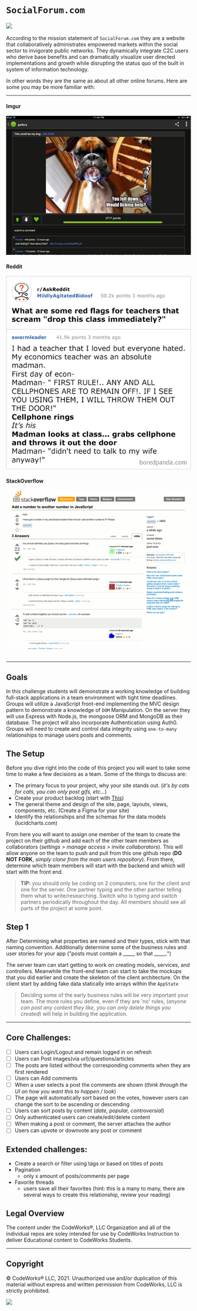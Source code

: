 # `SocialForum.com`
<img class="img-responsive" src="https://images.unsplash.com/photo-1563986768494-4dee2763ff3f?ixlib=rb-1.2.1&ixid=eyJhcHBfaWQiOjEyMDd9&auto=format&fit=crop&w=1350&q=80">

According to the mission statement of `SocialForum.com` they are a website that collaboratively administrates empowered markets within the social sector to invigorate public networks. They dynamically integrate C2C users who derive base benefits and can dramatically visualize user directed implementations and growth while disrupting the status quo of the built in system of information technology.

In other words they are the same as about all other online forums. Here are some you may be more familiar with: 

---


#### Imgur
![](Imgur.jpg)

#### Reddit
![](reddit.jpg)

#### StackOverflow
![](stackoverflow.gif)
<br>
<br>

---

## Goals

In this challenge students will demonstrate a working knowledge of building full-stack applications in a team environment with tight time deadlines. Groups will utilize a JavaScript front-end implementing the MVC design pattern to demonstrate a knowledge of `DOM` Manipulation. On the server they will use Express with Node.js, the mongoose ORM and MongoDB as their database. The project will also incorporate Authentication using Auth0. Groups will need to create and control data integrity using `one-to-many` relationships to manage users posts and comments.

## The Setup

Before you dive right into the code of this project you will want to take some time to make a few decisions as a team. Some of the things to discuss are: 
-   The primary focus to your project, why your site stands out. (*it's by cats for cats, you can only post gifs, etc...*)
-   Create your product backlog (start with [This](https://trello.com/b/acx10Lks/hackathon))
-   The general theme and design of the site, page, layouts, views, components, etc. (Create a Figma for your site)
-   Identify the relationships and the schemas for the data models (lucidcharts.com)

From here you will want to assign one member of the team to create the project on their github and add each of the other team members as collaborators (*settings > manage access > invite collaborators*). This will allow anyone on the team to push and pull from this one github repo (**DO NOT FORK**, *simply clone from the main users repository*). From there, determine which team members will start with the backend and which will start with the front end.

> **TIP:** you should only be coding on 2 computers, one for the client and one for the server. One partner typing and the other partner telling them what to write/researching. Switch who is typing and switch partners periodically throughout the day. All members should see all parts of the project at some point.

## Step 1

After Determining what properties are named and their types, stick with that naming convention. Additionally determine some of the business rules and user stories for your app ("posts must contain a _____ so that _____.")

The server team can start getting to work on creating models, services, and controllers. Meanwhile the front-end team can start to take the mockups that you did earlier and create the skeleton of the client architecture. On the client start by adding fake data statically into arrays within the `AppState`

> Deciding some of the early business rules will be very important your team. The more rules you define, even if they are 'no' rules, (*anyone can post any content they like, you can only delete things you created*) will help in building the application.

---

## Core Challenges:

- [ ] Users can Login/Logout and remain logged in on refresh
- [ ] Users can Post images(via url)/questions/articles
- [ ] The posts are listed without the corresponding comments when they are first rendered
- [ ] Users can Add comments
- [ ] When a user selects a post the comments are shown (*think through the UI on how you want this to happen / look*)
- [ ] The page will automatically sort based on the votes, however users can change the sort to be ascending or descending
- [ ] Users can sort posts by content (*date, popular, controversial*)
- [ ] Only authenticated users can create/edit/delete content
- [ ] When making a post or comment, the server attaches the author
- [ ] Users can upvote or downvote any post or comment

## Extended challenges:
  - Create a search or filter using tags or based on titles of posts
  - Pagination 
    - only x amount of posts/comments per page
  - Favorite threads
      - users save all their favorites (hint: this is a many to many, there are several ways to create this relationship, review your reading)


## Legal Overview

The content under the CodeWorks®, LLC Organization and all of the individual repos are soley intended for use by CodeWorks Instruction to deliver Educational content to CodeWorks Students.

---

## Copyright

© CodeWorks® LLC, 2021. Unauthorized use and/or duplication of this material without express and written permission from CodeWorks, LLC is strictly prohibited.


<img src="https://bcw.blob.core.windows.net/public/img/7815839041305055" width="125">

